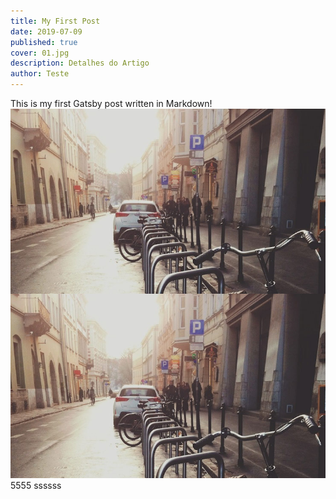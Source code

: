 ```yaml
---
title: My First Post
date: 2019-07-09
published: true
cover: 01.jpg
description: Detalhes do Artigo
author: Teste
---
```


This is my first Gatsby post written in Markdown!
<img src="01.jpg"
     alt="Markdown Monster icon"
     style="float: left; margin-right: 10px;" />
![](./01.jpg)
5555
ssssss
